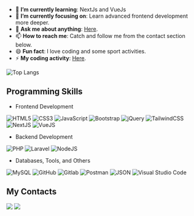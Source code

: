 <ul>
    <li>🌱 <b>I’m currently learning</b>: NextJs and VueJs</li>
    <li>🎯 <b>I’m currently focusing on</b>: Learn advanced frontend development more deeper.</li>
    <li>💬 <b>Ask me about anything</b>: <a href="https://github.com/ade566/ade566/issues">Here</a>.</li>
    <li>📫 <b>How to reach me</b>: Catch and follow me from the contact section below.</li>
    <li>😄 <b>Fun fact</b>: I love coding and some sport activities.</li>
    <li>⚡ <b>My coding activity</b>: <a href="https://gitlab.com/muhamadaderohayat122">Here</a>.</li>
</ul>


![Top Langs](https://github-readme-stats.vercel.app/api/top-langs/?username=ade566&layout=compact)


## Programming Skills

- Frontend Development

![HTML5](https://img.shields.io/badge/html5-%23E34F26.svg?style=for-the-badge&logo=html5&logoColor=white)
![CSS3](https://img.shields.io/badge/css3-%231572B6.svg?style=for-the-badge&logo=css3&logoColor=white)
![JavaScript](https://img.shields.io/badge/javascript-%23323330.svg?style=for-the-badge&logo=javascript&logoColor=%23F7DF1E)
![Bootstrap](https://img.shields.io/badge/bootstrap-%238511FA.svg?style=for-the-badge&logo=bootstrap&logoColor=white)
![jQuery](https://img.shields.io/badge/jquery-%230769AD.svg?style=for-the-badge&logo=jquery&logoColor=white)
![TailwindCSS](https://img.shields.io/badge/tailwindcss-%2338B2AC.svg?style=for-the-badge&logo=tailwind-css&logoColor=white)
![NextJS](https://img.shields.io/badge/next.js-000000?style=for-the-badge&logo=nextdotjs&logoColor=white)
![VueJS](https://img.shields.io/badge/Vue.js-35495E?style=for-the-badge&logo=vuedotjs&logoColor=4FC08D)

- Backend Development

![PHP](https://img.shields.io/badge/php-%23777BB4.svg?style=for-the-badge&logo=php&logoColor=white)
![Laravel](https://img.shields.io/badge/laravel-%23FF2D20.svg?style=for-the-badge&logo=laravel&logoColor=white)
![NodeJS](https://img.shields.io/badge/node.js-6DA55F?style=for-the-badge&logo=node.js&logoColor=white)

- Databases, Tools, and Others

![MySQL](https://img.shields.io/badge/mysql-%2300f.svg?style=for-the-badge&logo=mysql&logoColor=white)
![GitHub](https://img.shields.io/badge/github-%23121011.svg?style=for-the-badge&logo=github&logoColor=white)
![Gitlab](https://img.shields.io/badge/GitLab-330F63?style=for-the-badge&logo=gitlab&logoColor=white)
![Postman](https://img.shields.io/badge/Postman-FF6C37?style=for-the-badge&logo=postman&logoColor=white)
![JSON](https://img.shields.io/badge/json-5E5C5C?style=for-the-badge&logo=json&logoColor=white)
![Visual Studio Code](https://img.shields.io/badge/Visual%20Studio%20Code-0078d7.svg?style=for-the-badge&logo=visual-studio-code&logoColor=white)

## My Contacts

<a href="https://mail.google.com/mail/?view=cm&amp;fs=1&amp;tf=1&amp;to=muhamadaderohayat122@gmail.com@gmail.com" target="_blank">![](https://img.shields.io/badge/Gmail-D14836?style=for-the-badge&logo=gmail&logoColor=white)</a>
<a href="https://www.linkedin.com/in/muhamad-ade-rohayat-b9315020a/" target="_blank">![](https://img.shields.io/badge/LinkedIn-0077B5?style=for-the-badge&logo=linkedin&logoColor=white)</a>
